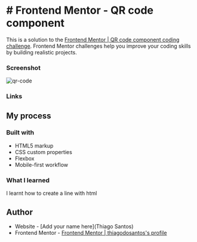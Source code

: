 # # Frontend Mentor - QR code component

This is a solution to the [Frontend Mentor | QR code component coding challenge](https://www.frontendmentor.io/challenges/qr-code-component-iux_sIO_H). Frontend Mentor challenges help you improve your coding skills by building realistic projects.

### Screenshot

![qr-code](https://res.cloudinary.com/dz209s6jk/image/upload/q_auto:good,w_900/Challenges/cybxdhr4wewlscvco9dd.jpg)

### Links

## My process

### Built with

-   HTML5 markup
-   CSS custom properties
-   Flexbox
-   Mobile-first workflow

### What I learned

I learnt how to create a line with html

## Author

-   Website - [Add your name here](Thiago Santos)
-   Frontend Mentor -  [Frontend Mentor | thiagodosantos's profile](https://www.frontendmentor.io/profile/thiagodosantos)